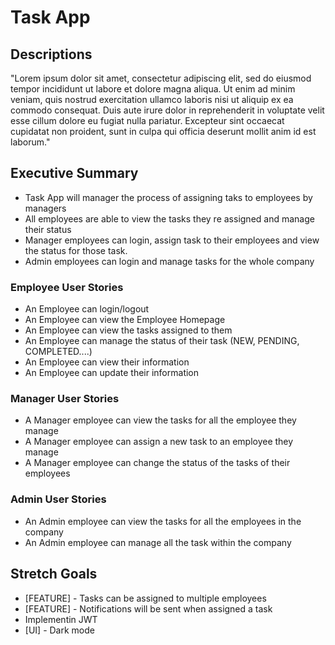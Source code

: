 # Task App

## Descriptions
"Lorem ipsum dolor sit amet, consectetur adipiscing elit, sed do eiusmod tempor incididunt ut labore et dolore magna aliqua. Ut enim ad minim veniam, quis nostrud exercitation ullamco laboris nisi ut aliquip ex ea commodo consequat. Duis aute irure dolor in reprehenderit in voluptate velit esse cillum dolore eu fugiat nulla pariatur. Excepteur sint occaecat cupidatat non proident, sunt in culpa qui officia deserunt mollit anim id est laborum."

## Executive Summary
- Task App will manager the process of assigning taks to employees by managers
- All employees are able to view the tasks they re assigned and manage their status
- Manager employees can login, assign task to their employees and view the status for those task.
- Admin employees can login and manage tasks for the whole company

### Employee User Stories
- An Employee can login/logout
- An Employee can view the Employee Homepage
- An Employee can view the tasks assigned to them
- An Employee can manage the status of their task (NEW, PENDING, COMPLETED....)
- An Employee can view their information
- An Employee can update their information

### Manager User Stories
- A Manager employee can view the tasks for all the employee they manage
- A Manager employee can assign a new task to an employee they manage
- A Manager employee can change the status of the tasks of their employees

### Admin User Stories
- An Admin employee can view the tasks for all the employees in the company
- An Admin employee can manage all the task within the company

## Stretch Goals
- [FEATURE] - Tasks can be assigned to multiple employees
- [FEATURE] - Notifications will be sent when assigned a task
- Implementin JWT
- [UI] - Dark mode
